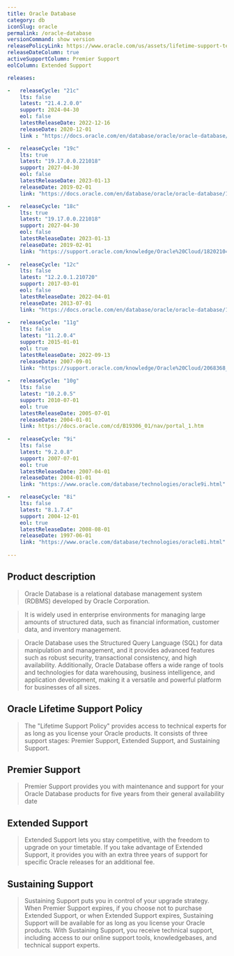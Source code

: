 ```yaml
---
title: Oracle Database
category: db
iconSlug: oracle
permalink: /oracle-database
versionCommand: show version
releasePolicyLink: https://www.oracle.com/us/assets/lifetime-support-technology-069183.pdf
releaseDateColumn: true
activeSupportColumn: Premier Support
eolColumn: Extended Support

releases:

-   releaseCycle: "21c"
    lts: false
    latest: "21.4.2.0.0"
    support: 2024-04-30
    eol: false
    latestReleaseDate: 2022-12-16
    releaseDate: 2020-12-01
    link : "https://docs.oracle.com/en/database/oracle/oracle-database/21/whats-new.html" 

-   releaseCycle: "19c"
    lts: true
    latest: "19.17.0.0.221018"
    support: 2027-04-30
    eol: false
    latestReleaseDate: 2023-01-13
    releaseDate: 2019-02-01
    link: "https://docs.oracle.com/en/database/oracle/oracle-database/19/rnrdm/database-release-notes.pdf"

-   releaseCycle: "18c"
    lts: true
    latest: "19.17.0.0.221018"
    support: 2027-04-30
    eol: false
    latestReleaseDate: 2023-01-13
    releaseDate: 2019-02-01
    link: "https://support.oracle.com/knowledge/Oracle%20Cloud/18202104_9.html"
  
-   releaseCycle: "12c"
    lts: false
    latest: "12.2.0.1.210720"
    support: 2017-03-01
    eol: false
    latestReleaseDate: 2022-04-01
    releaseDate: 2013-07-01
    link: "https://docs.oracle.com/en/database/oracle/oracle-database/12.2/ladbn/index.html"
  
-   releaseCycle: "11g"
    lts: false
    latest: "11.2.0.4"
    support: 2015-01-01
    eol: true
    latestReleaseDate: 2022-09-13
    releaseDate: 2007-09-01
    link: "https://support.oracle.com/knowledge/Oracle%20Cloud/2068368_1.html"
  
-   releaseCycle: "10g"
    lts: false
    latest: "10.2.0.5"
    support: 2010-07-01
    eol: true
    latestReleaseDate: 2005-07-01
    releaseDate: 2004-01-01
    link: https://docs.oracle.com/cd/B19306_01/nav/portal_1.htm
  
-   releaseCycle: "9i"
    lts: false
    latest: "9.2.0.8"
    support: 2007-07-01
    eol: true
    latestReleaseDate: 2007-04-01
    releaseDate: 2004-01-01
    link: "https://www.oracle.com/database/technologies/oracle9i.html"

-   releaseCycle: "8i"
    lts: false
    latest: "8.1.7.4"
    support: 2004-12-01
    eol: true
    latestReleaseDate: 2008-08-01
    releaseDate: 1997-06-01
    link: "https://www.oracle.com/database/technologies/oracle8i.html"
 
---
```


## Product description

> Oracle Database is a relational database management system (RDBMS) developed
> by Oracle Corporation.

> It is widely used in enterprise environments for managing large amounts of structured data,
>such as financial information, customer data, and inventory management.

> Oracle Database uses the Structured Query Language (SQL) for data manipulation and
> management, and it provides advanced features such as robust security, transactional
> consistency, and high availability. Additionally, Oracle Database offers a wide range
> of tools and technologies for data warehousing, business intelligence, and application 
> development, making it a versatile and powerful platform for businesses of all sizes.

## Oracle Lifetime Support Policy

> The "Lifetime Support Policy" provides access to technical experts for as long as
> you license your Oracle products.
> It consists of three support stages: Premier Support, Extended Support, and Sustaining Support.

## Premier Support

> Premier Support provides you with maintenance and support for your Oracle Database
> products for five years from their general availability date
  
## Extended Support
  
> Extended Support lets you stay competitive, with the freedom to upgrade on your
> timetable. If you take advantage of Extended Support, it provides you with
> an extra three years of support for specific Oracle releases for an additional fee.

## Sustaining Support
  
> Sustaining Support puts you in control of your upgrade strategy. When Premier Support expires, if you choose
> not to purchase Extended Support, or when Extended Support expires, Sustaining Support will be available for
> as long as you license your Oracle products. With Sustaining Support, you receive technical support, including
> access to our online support tools, knowledgebases, and technical support experts.
